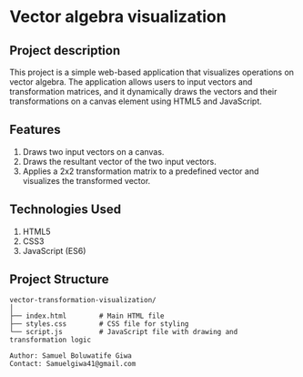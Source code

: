 # Vector algebra visualization

## Project description

This project is a simple web-based application that visualizes operations on  vector algebra. The application allows users to input vectors and transformation matrices, and it dynamically draws the vectors and their transformations on a canvas element using HTML5 and JavaScript.


## Features

1. Draws two input vectors on a canvas.
2. Draws the resultant vector of the two input vectors.
3. Applies a 2x2 transformation matrix to a predefined vector and visualizes the transformed vector.

## Technologies Used
1. HTML5
2. CSS3
3. JavaScript (ES6)

## Project Structure

```plaintext
vector-transformation-visualization/
│
├── index.html        # Main HTML file
├── styles.css        # CSS file for styling
└── script.js         # JavaScript file with drawing and transformation logic

Author: Samuel Boluwatife Giwa
Contact: Samuelgiwa41@gmail.com